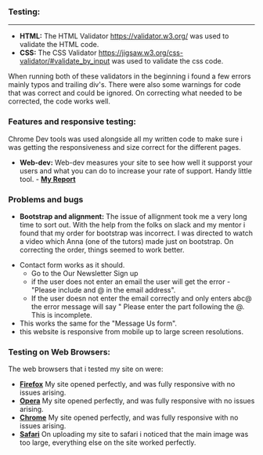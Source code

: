 ### Testing:
   ------------
   - **HTML:** The HTML Validator https://validator.w3.org/ was used to validate the HTML code.
   - **CSS:** The CSS Validator https://jigsaw.w3.org/css-validator/#validate_by_input was used to validate the css code.
   
   When running both of these validators in the beginning i found a few errors mainly typos and trailing div's. There were also some warnings for code that was correct and could be ignored. On correcting what needed to be corrected,  the code works well.

### Features and responsive testing:

Chrome Dev tools was used alongside all my written code to make sure i was getting the responsiveness and size correct for the different pages.
  
   - **Web-dev:** Web-dev measures your site to see how well it supporst your users and what you can do to increase your rate of support. Handy little tool. 
    - **[My Report](https://lighthouse-dot-webdotdevsite.appspot.com//lh/html?url=https%3A%2F%2Flee-annc.github.io%2FRubys-Riding-Center)**

### Problems and bugs
- **Bootstrap and alignment:** The issue of allignment took me a very long time to sort out. With the help from the folks on slack and my mentor i found that my order for bootstrap was incorrect. I was directed to watch a video which Anna (one of the tutors) made just on bootstrap.
On correcting the order, things seemed to work better.

* Contact form works as it should.
    * Go to the Our Newsletter Sign up
    * if the user does not enter an email the user will get the error - "Please include and @ in the email address".
    * If the user doesn not enter the email correctly and only enters abc@ the error message will say " Please enter the part following the @. This is incomplete.
* This works the same for the "Message Us form".
* this website is responsive from mobile up to large screen resolutions.

### Testing on Web Browsers:

The web browsers that i tested my site on were:
- **[Firefox](https://en.wikipedia.org/wiki/Firefox)** My site opened perfectly, and was fully responsive with no issues arising.
- **[Opera](https://https://en.wikipedia.org/wiki/Opera)** My site opened perfectly, and was fully responsive with no issues arising.
- **[Chrome](https://en.wikipedia.org/wiki/Google_Chrome)** My site opened perfectly, and was fully responsive with no issues arising.
- **[Safari](https://en.wikipedia.org/wiki/Safair)** On uploading my site to safari i noticed that the main image was too large, everything else on the site worked perfectly.